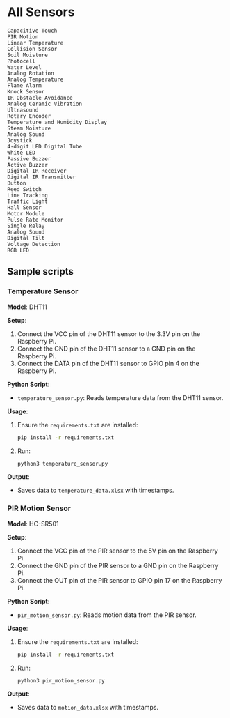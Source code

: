 # All Sensors
    Capacitive Touch
    PIR Motion
    Linear Temperature
    Collision Sensor
    Soil Moisture
    Photocell
    Water Level
    Analog Rotation
    Analog Temperature
    Flame Alarm
    Knock Sensor
    IR Obstacle Avoidance
    Analog Ceramic Vibration
    Ultrasound
    Rotary Encoder
    Temperature and Humidity Display
    Steam Moisture
    Analog Sound
    Joystick
    4-digit LED Digital Tube
    White LED
    Passive Buzzer
    Active Buzzer
    Digital IR Receiver
    Digital IR Transmitter
    Button
    Reed Switch
    Line Tracking
    Traffic Light
    Hall Sensor
    Motor Module
    Pulse Rate Monitor
    Single Relay
    Analog Sound
    Digital Tilt 
    Voltage Detection
    RGB LED


## Sample scripts

### Temperature Sensor
**Model**: DHT11

**Setup**:
1. Connect the VCC pin of the DHT11 sensor to the 3.3V pin on the Raspberry Pi.  
2. Connect the GND pin of the DHT11 sensor to a GND pin on the Raspberry Pi.  
3. Connect the DATA pin of the DHT11 sensor to GPIO pin 4 on the Raspberry Pi.

**Python Script**:  
- `temperature_sensor.py`: Reads temperature data from the DHT11 sensor.

**Usage**:
1. Ensure the `requirements.txt` are installed:
    ```sh
    pip install -r requirements.txt
    ```
2. Run:
    ```sh
    python3 temperature_sensor.py
    ```
**Output**:
- Saves data to `temperature_data.xlsx` with timestamps.

### PIR Motion Sensor
**Model**: HC-SR501

**Setup**:
1. Connect the VCC pin of the PIR sensor to the 5V pin on the Raspberry Pi.  
2. Connect the GND pin of the PIR sensor to a GND pin on the Raspberry Pi.  
3. Connect the OUT pin of the PIR sensor to GPIO pin 17 on the Raspberry Pi.

**Python Script**:  
- `pir_motion_sensor.py`: Reads motion data from the PIR sensor.

**Usage**:
1. Ensure the `requirements.txt` are installed:
    ```sh
    pip install -r requirements.txt
    ```
2. Run:
    ```sh
    python3 pir_motion_sensor.py
    ```
**Output**:
- Saves data to `motion_data.xlsx` with timestamps.
